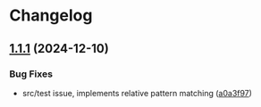 # Changelog

## [1.1.1](https://github.com/reggi/packages/compare/eslint-plugin-treekeeper-v1.1.0...eslint-plugin-treekeeper-v1.1.1) (2024-12-10)


### Bug Fixes

* src/test issue, implements relative pattern matching ([a0a3f97](https://github.com/reggi/packages/commit/a0a3f97fcd47f17844768f33d6f4c4b78bae9612))
